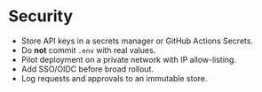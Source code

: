 # Security
- Store API keys in a secrets manager or GitHub Actions Secrets.
- Do **not** commit `.env` with real values.
- Pilot deployment on a private network with IP allow-listing.
- Add SSO/OIDC before broad rollout.
- Log requests and approvals to an immutable store.
